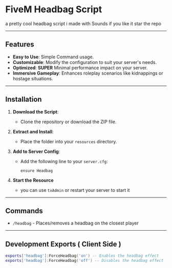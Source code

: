 # FiveM Headbag Script

a pretty cool headbag script i made with Sounds if you like it star the repo 

---

## Features
- **Easy to Use**: Simple Command usage.
- **Customizable**: Modify the configuration to suit your server's needs.
- **Optimized**: **SUPER** Minimal performance impact on your server.
- **Immersive Gameplay**: Enhances roleplay scenarios like kidnappings or hostage situations.

---

## Installation
1. **Download the Script**:
   - Clone the repository or download the ZIP file.

2. **Extract and Install**:
   - Place the folder into your `resources` directory.

3. **Add to Server Config**:
   - Add the following line to your `server.cfg`:
     ```plaintext
     ensure Headbag
     ```

4. **Start the Resource**
   - you can use `txAdmin` or restart your server to start it

---

## Commands
- `/headbag` - Places/removes a headbag on the closest player

---

## Development Exports ( Client Side )

```lua
exports['headbag']:ForceHeadbag('on') -- Enables the headbag effect
exports['headbag']:ForceHeadbag('off') -- Disables the headbag effect
```



